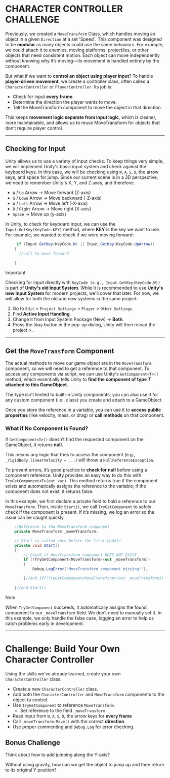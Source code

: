 # CHARACTER CONTROLLER CHALLENGE

Previously, we created a `MoveTransform` Class, which handles moving an object in a given `Direction` at a set 'Speed`. This component was designed to be **modular** as many objects could use the same behaviors. For example, we could attach it to enemies, moving platforms, projectiles, or other objects that need consistent motion. Each object can move independently without knowing why it’s moving—its movement is handled entirely by the component.

But what if we want to **control an object using player input**? To handle **player-driven movement**, we create a controller class, often called a `CharacterController` or `PlayerController`. Its job is: 
- Check for input **every frame**.
- Determine the direction the player wants to move.
- Tell the MoveTransform component to move the object in that direction.

This keeps **movement logic separate from input logic**, which is cleaner, more maintainable, and allows us to reuse MoveTransform for objects that don’t require player control.

---

## Checking for Input
Unity allows us to use a variety of input checks. To keep things very simple, we will implement Unity's basic input system and check against the keyboard keys. 
In this case, we will be checking using `W`, `A`, `S`, `D`, the arrow keys, and space for jump. 
Since our current scene is in a 3D perspective, we need to remember Unity's X, Y, and Z axes, and therefore: 
- `W` / `Up` Arrow → Move forward (Z-axis)
- `S` / `Down` Arrow → Move backward (-Z-axis)
- `A` / `Left` Arrow → Move left (-X-axis)
- `D` / `Right` Arrow → Move right (X-axis)
- `Space` → Move up (y-axis)

In Unity, to check for keyboard input, we can use the `Input.GetKey(KeyCode.KEY)` method, where **KEY** is the key we want to use. For example, we wanted to check if we were moving forward: 

```csharp
     if (Input.GetKey(KeyCode.W) || Input.GetKey(KeyCode.UpArrow))
    {
      //call to move forward
    
    }
```

> [!IMPORTANT]
> Checking for input directly with `KeyCode (e.g., Input.GetKey(KeyCode.W))` is part of **Unity's old Input System**. While it is recommended to use **Unity's new Input System** for modern projects, we'll cover that later. For now, we will allow for both the old and new systems in the same project:
> 1. Go to `Edit` > `Project Settings` > `Player` > `Other Settings`.
> 2. Find **Active Input Handling**.
> 3. Change it from Input System Package (New) → **Both**.
> 4. Press the `Okay` button in the pop-up dialog, Unity will then reload the project.> . 

---

## Get the `MoveTransform` Component
The actual methods to move our game object are in the `MoveTransform` component, so we will need to get a reference to that component. To access any components via script, we can use Unity's `GetComponent<T>()` method, which essentially tells Unity to **find the component of type _T_ attached to this GameObject**.

The type isn't limited to built-in Unity components; you can also use it for any custom component (i.e., class) you create and attach to a GameObject.

Once you store the reference in a variable, you can use it to **access public properties** (like velocity, mass, or drag) or **call methods** on that component.

### What if No Component is Found?

If `GetComponent<T>()` doesn’t find the requested component on the GameObject, it returns **null**.

This means any logic that tries to access the component (e.g., `_rigidBody.linearVelocity = ...`) will throw a `NullReferenceException`.

To prevent errors, it’s good practice to **check for null** before using a component reference. Unity provides an easy way to do this with `TryGetComponent<T>(out var)`. This method returns true if the component exists and automatically assigns the reference to the variable; if the component does not exist, it returns false.

In this example, we first declare a private field to hold a reference to our `MoveTransform`. Then, inside `Start()`, we call `TryGetComponent` to safely check if the component is present. If it’s missing, we log an error so the issue can be caught quickly.

```csharp
    //Reference to the MoveTransform component 
    private MoveTransform _moveTransform;

    // Start is called once before the first Update
    private void Start()
    {
        // Check if MoveTransform component DOES NOT EXIST
        if (!TryGetComponent<MoveTransform>(out _moveTransform))
        {
            Debug.LogError("MoveTransform component missing!");

        }//end if(!TryGetComponent<MoveTransform>(out _moveTransform))
      
    }//end Start()

```
> [!NOTE]
> When `TryGetComponent` succeeds, it automatically assigns the found component to our `_moveTransform` field. We don’t need to manually set it. In this example, we only handle the false case, logging an error to help us catch problems early in development.

---


# Challenge: Build Your Own Character Controller
Using the skills we've already learned, create your own `CharacterController` class. 

- Create a new `CharacterController` class.
- Add both the `CharacterController` and `MoveTransform` components to the object to control.
- Use `TryGetComponent` to reference `MoveTransform`.
  - Set reference to the field `_moveTransform`
- Read input from `W`, `A`, `S`, `D`, the arrow keys for **every frame**
- Call `_moveTransform.Move()` with the correct **direction**.
- Use proper commenting and `Debug.Log` for error checking.

## Bonus Challenge

Think about how to add jumping along the Y-axis? 

Without using gravity, how can we get the object to jump up and then return to its original Y position? 



